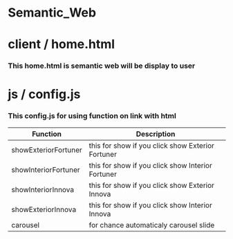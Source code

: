 # Semantic_Web

# client / home.html

### This home.html is semantic web will be display to user

# js / config.js
### This config.js for using function on link with html

Function | Description
---|---
showExteriorFortuner | this for show if you click show Exterior Fortuner
showInteriorFortuner | this for show if you click show Interior Fortuner
showInteriorInnova | this for show if you click show Exterior Innova
showExteriorInnova | this for show if you click show Interior Innova
carousel | for chance automaticaly carousel slide